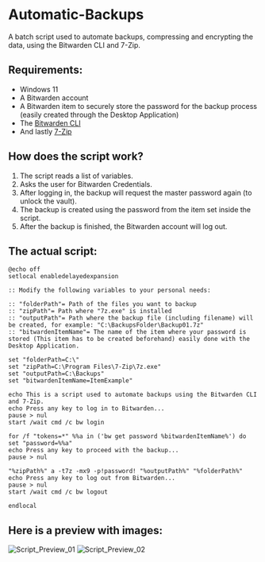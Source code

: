 # Automatic-Backups
A batch script used to automate backups, compressing and encrypting the data, using the Bitwarden CLI and 7-Zip.

## Requirements:
- Windows 11
- A Bitwarden account
- A Bitwarden item to securely store the password for the backup process (easily created through the Desktop Application)
- The [Bitwarden CLI](https://bitwarden.com/help/cli/)
- And lastly [7-Zip](https://www.7-zip.org/)


## How does the script work?
1. The script reads a list of variables.
2. Asks the user for Bitwarden Credentials.
3. After logging in, the backup will request the master password again (to unlock the vault).
4. The backup is created using the password from the item set inside the script.
5. After the backup is finished, the Bitwarden account will log out.

## The actual script:
```batch
@echo off
setlocal enabledelayedexpansion

:: Modify the following variables to your personal needs:

:: "folderPath"= Path of the files you want to backup
:: "zipPath"= Path where "7z.exe" is installed
:: "outputPath"= Path where the backup file (including filename) will be created, for example: "C:\BackupsFolder\Backup01.7z"
:: "bitwardenItemName"= The name of the item where your password is stored (This item has to be created beforehand) easily done with the Desktop Application.

set "folderPath=C:\"
set "zipPath=C:\Program Files\7-Zip\7z.exe"
set "outputPath=C:\Backups"
set "bitwardenItemName=ItemExample"

echo This is a script used to automate backups using the Bitwarden CLI and 7-Zip.
echo Press any key to log in to Bitwarden...
pause > nul
start /wait cmd /c bw login

for /f "tokens=*" %%a in ('bw get password %bitwardenItemName%') do set "password=%%a"
echo Press any key to proceed with the backup...
pause > nul

"%zipPath%" a -t7z -mx9 -p!password! "%outputPath%" "%folderPath%"
echo Press any key to log out from Bitwarden...
pause > nul
start /wait cmd /c bw logout

endlocal
```

## Here is a preview with images:

![Script_Preview_01](https://github.com/DarioKDR/Automatic-Backups/assets/110359877/7b483de2-86c8-43f9-8676-3ea01ee56cf6)
![Script_Preview_02](https://github.com/DarioKDR/Automatic-Backups/assets/110359877/ea74eb54-9805-4006-b021-dc5b1c9a3350)
